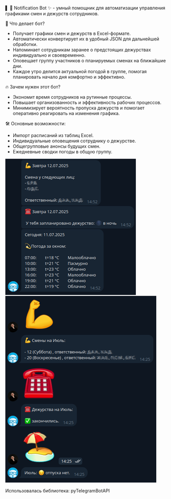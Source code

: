 ▌ 📌 Notification Bot ✨ - умный помощник для автоматизации управления графиками смен и дежурств сотрудников.

💬 Что делает бот?

- Получает графики смен и дежурств в Excel-формате.
- Автоматически конвертирует их в удобный JSON для дальнейшей обработки.
- Напоминает сотрудникам заранее о предстоящих дежурствах индивидуально и своевременно.
- Оповещает группу участников о планируемых сменах на ближайшие дни.
- Каждое утро делится актуальной погодой в группе, помогая планировать начало дня комфортно и эффективно.

🔥 Зачем нужен этот бот?

- Экономит время сотрудников на рутинные процессы.
- Повышает организованность и эффективность рабочих процессов.
- Минимизирует вероятность пропуска дежурств и помогает оперативно реагировать на изменения графика.

🛠️ Основные возможности:

- Импорт расписаний из таблиц Excel.
- Индивидуальные оповещения сотруднику о дежурстве.
- Общегрупповые анонсы будущих смен.
- Ежедневные сводки погоды в общую группу.

![group_message](./images/group_message.png)
![private_message](./images/private_message.png)

Использовалась библиотека: pyTelegramBotAPI 
